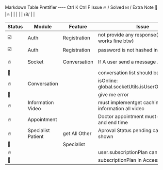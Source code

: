 Markdown Table Prettifier ---- Ctrl K Ctrl F
Issue 🔥  /  Solved ☑️ / Extra Note 📝
|🔥      | |  |  |  | /8/ | |

| Status | Module             | Feature       | Issue                                               | Description | Date    | Remarks  |
|--------|--------------------|---------------|-----------------------------------------------------|-------------|---------|----------|
| ☑️     | Auth               | Registration  | not provide any response(specialist works fine btw) |             | 26/8/25 |          |
| ☑️     | Auth               | Registration  | password is not hashed in database                  |             | 26/8/   |          |
| 🔥     | Socket             | Conversation  | If A user send a message .. his                     |             | /8/     | based on |
| 📝     |                    |               | conversation list should be updated                 |             | /8/     | sikring  |
| 🔥     | Conversation       |               | isOnline: global.socketUtils.isUserOnline(userId)   |             | /8/     |          |
| 📝     |                    |               | give me error                                       |             | /8/     |          |
| 🔥     | Information Video  |               | must implementget caching information all video     |             | 7/9/    |          |
| 🔥     | Appointment        |               | Doctor appointment must contain start and end time  |             | 7/9/    |          |
| 🔥     | Specialist Patient | get All Other | Aproval Status pending can not be shown             |             | /9/     |          |
| 📝     |                    | Specialist    |                                                     |             | 13/9/   |          |
| 🔥     |                    |               | user.subscriptionPlan can not store                 |             | /9/     |          |
| 📝     |                    |               | subscriptionPlan in AccessToken ..                  |             | 14/9/   |          |





